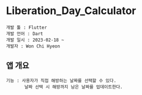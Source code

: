 # Liberation_Day_Calculator

```
개발 툴 : Flutter
개발 언어 : Dart
개발 일시 : 2023-02-18 ~
개발자 : Won Chi Hyeon
```

## 앱 개요
```
기능 : 사용자가 직접 해방하는 날짜를 선택할 수 있다.
       날짜 선택 시 해방까지 남은 날짜를 업데이트한다.
```


